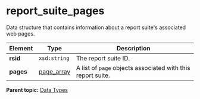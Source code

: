 # report\_suite\_pages

Data structure that contains information about a report suite's associated web pages.

|Element|Type|Description|
|-------|----|-----------|
|**rsid** |`xsd:string` | The report suite ID. |
|**pages** |[page\_array](r_page_array.md#) | A list of `page` objects associated with this report suite. |

**Parent topic:** [Data Types](../data_types/c_datatypes.md)

